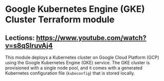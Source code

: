 # Google Kubernetes Engine (GKE) Cluster Terraform module
## Lections: https://www.youtube.com/watch?v=s8qSIruvAj4 
This module deploys a Kubernetes cluster on Google Cloud Platform (GCP) using the Google Kubernetes Engine (GKE) service. The GKE cluster is provisioned with a single node pool, and it comes with a generated Kubernetes configuration file (`kubeconfig`) that is stored locally.
